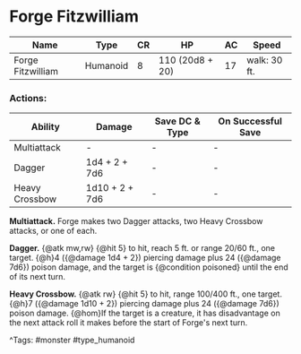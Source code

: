 # Forge Fitzwilliam

| Name | Type | CR | HP | AC | Speed |
|------|------|----|----|----|-------|
| Forge Fitzwilliam | Humanoid | 8 | 110 (20d8 + 20) | 17 | walk: 30 ft. |

### Actions:

| Ability | Damage | Save DC & Type | On Successful Save |
|---------|--------|----------------|--------------------|
| Multiattack | - | - | - |
| Dagger | 1d4 + 2 + 7d6 | - | - |
| Heavy Crossbow | 1d10 + 2 + 7d6 | - | - |


**Multiattack.** Forge makes two Dagger attacks, two Heavy Crossbow attacks, or one of each.

**Dagger.** {@atk mw,rw} {@hit 5} to hit, reach 5 ft. or range 20/60 ft., one target. {@h}4 ({@damage 1d4 + 2}) piercing damage plus 24 ({@damage 7d6}) poison damage, and the target is {@condition poisoned} until the end of its next turn.

**Heavy Crossbow.** {@atk rw} {@hit 5} to hit, range 100/400 ft., one target. {@h}7 ({@damage 1d10 + 2}) piercing damage plus 24 ({@damage 7d6}) poison damage. {@hom}If the target is a creature, it has disadvantage on the next attack roll it makes before the start of Forge's next turn.

^Tags: #monster #type_humanoid